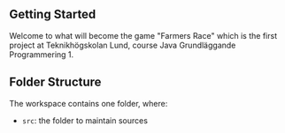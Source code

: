 ## Getting Started

Welcome to what will become the game "Farmers Race" which is the first project at Teknikhögskolan Lund, course Java Grundläggande Programmering 1.

## Folder Structure

The workspace contains one folder, where:

- `src`: the folder to maintain sources


